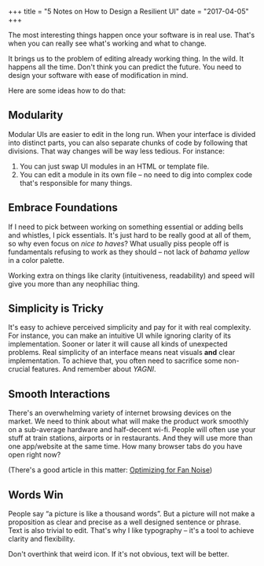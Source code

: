 +++
title = "5 Notes on How to Design a Resilient UI"
date =  "2017-04-05"
+++

The most interesting things happen once your software is in real use.
That's when you can really see what's working and what to change.

It brings us to the problem of editing already working thing. In the wild.
It happens all the time. Don't think you can predict the future. 
You need to design your software with ease of modification in mind.

<!--more-->

Here are some ideas how to do that:

## Modularity

Modular UIs are easier to edit in the long run.
When your interface is divided into distinct parts, you can also separate chunks of code by following that divisions.
That way changes will be way less tedious. For instance:

1. You can just swap UI modules in an HTML or template file.
2. You can edit a module in its own file – no need to dig into complex code that's responsible for many things.


## Embrace Foundations

If I need to pick between working on something essential or adding bells and whistles, I pick essentials.
It's just hard to be really good at all of them, so why even focus on *nice to haves*? What usually piss people off is fundamentals refusing to work as they should – not lack of *bahama yellow* in a color palette.

Working extra on things like clarity (intuitiveness, readability) and speed
will give you more than any neophiliac thing.
   

## Simplicity is Tricky

It's easy to achieve perceived simplicity and pay for it with real complexity.
For instance, you can make an intuitive UI while ignoring clarity of its implementation.
Sooner or later it will cause all kinds of unexpected problems.
Real simplicity of an interface means neat visuals **and** clear implementation.
To achieve that, you often need to sacrifice some non-crucial features.
And remember about *YAGNI*.
     
## Smooth Interactions
    
There's an overwhelming variety of internet browsing devices on the market.
We need to think about what will make the product work smoothly on a sub-average hardware and half-decent wi-fi.
People will often use your stuff at train stations, airports or in restaurants. And they will use more than one app/website at the same time. How many browser tabs do you have open right now? 

(There's a good article in this matter: [Optimizing for Fan Noise](http://prog21.dadgum.com/61.html))

## Words Win
    
People say “a picture is like a thousand words”.
But a picture will not make a proposition as clear and precise as a well designed sentence or phrase.
Text is also trivial to edit.
That's why I like typography – it's a tool to achieve clarity and flexibility.

Don't overthink that weird icon. If it's not obvious, text will be better.

